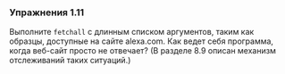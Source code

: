 ### Упражнения 1.11

Выполните ```fetchall``` с длинным списком аргументов, 
таким как образцы, доступные на сайте alexa.com.
Как ведет себя программа, когда веб-сайт просто не отвечает?
(В разделе 8.9 описан механизм отслеживаний таких ситуаций.)